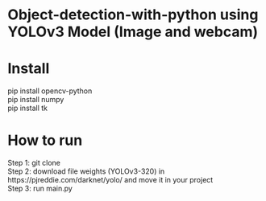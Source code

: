 # Object-detection-with-python using YOLOv3 Model (Image and webcam)


# Install
<p>
  pip install opencv-python <br>
  pip install numpy <br>
  pip install tk
</p>

# How to run
<p>
  Step 1: git clone <br>
  Step 2: download file weights (YOLOv3-320) in https://pjreddie.com/darknet/yolo/ and move it in your project <br>
  Step 3: run main.py
</p>
